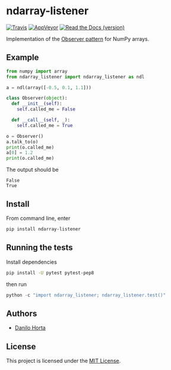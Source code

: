 # ndarray-listener

[![Travis](https://img.shields.io/travis/com/limix/ndarray-listener.svg?style=flat-square&label=linux%20%2F%20macos%20build)](https://travis-ci.com/limix/ndarray-listener) [![AppVeyor](https://img.shields.io/appveyor/ci/Horta/ndarray-listener.svg?style=flat-square&label=windows%20build)](https://ci.appveyor.com/project/Horta/ndarray-listener) [![Read the Docs (version)](https://img.shields.io/readthedocs/ndarray-listener/stable.svg?style=flat-square)](http://ndarray-listener.readthedocs.io/)

Implementation of the [Observer pattern](https://en.wikipedia.org/wiki/Observer_pattern) for NumPy arrays.

## Example

```python
from numpy import array
from ndarray_listener import ndarray_listener as ndl

a = ndl(array([-0.5, 0.1, 1.1]))

class Observer(object):
  def __init__(self):
    self.called_me = False

  def __call__(self, _):
    self.called_me = True

o = Observer()
a.talk_to(o)
print(o.called_me)
a[0] = 1.2
print(o.called_me)
```

The output should be

```
False
True
```

## Install

From command line, enter

```bash
pip install ndarray-listener
```

## Running the tests

Install dependencies

```bash
pip install -U pytest pytest-pep8
```

then run

```python
python -c "import ndarray_listener; ndarray_listener.test()"
```

## Authors

* [Danilo Horta](https://github.com/horta)


## License

This project is licensed under the [MIT License](https://raw.githubusercontent.com/limix/ndarray-listener/master/LICENSE.md).

